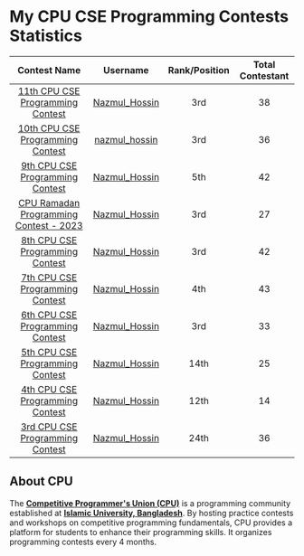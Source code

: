 # My CPU CSE Programming Contests Statistics
| Contest Name | Username | Rank/Position | Total Contestant |
| :------------: | :--------: | :-------------: | :----------------: |
| [11th CPU CSE Programming Contest](https://toph.co/arena?contest=ugz769m#!/standings/p1) | [Nazmul_Hossin](https://toph.co/u/Nazmul_Hossin) | 3rd | 38 |
| [10th CPU CSE Programming Contest](https://codeforces.com/gym/479622/standings) | [nazmul_hossin](https://codeforces.com/profile/nazmul_hossin) | 3rd | 36 |
| [9th CPU CSE Programming Contest](https://toph.co/arena?contest=maadpgu#!/standings/p1) | [Nazmul_Hossin](https://toph.co/u/Nazmul_Hossin) | 5th | 42 |
| [CPU Ramadan Programming Contest - 2023](https://toph.co/arena?contest=adavy6u#!/standings/p1) | [Nazmul_Hossin](https://toph.co/u/Nazmul_Hossin) | 3rd | 27 |
| [8th CPU CSE Programming Contest](https://toph.co/contests/training/ugzgbcq/standings) | [Nazmul_Hossin](https://toph.co/u/Nazmul_Hossin) | 3rd | 42 |
| [7th CPU CSE Programming Contest](https://toph.co/arena?contest=jpu8jhd#!/standings/p1) | [Nazmul_Hossin](https://toph.co/u/Nazmul_Hossin) | 4th | 43 |
| [6th CPU CSE Programming Contest](https://toph.co/arena?contest=e4n4vbu#!/standings/p1) | [Nazmul_Hossin](https://toph.co/u/Nazmul_Hossin) | 3rd | 33 |
| [5th CPU CSE Programming Contest](https://toph.co/arena?contest=5th-cpu-cse#!/standings/p1) | [Nazmul_Hossin](https://toph.co/u/Nazmul_Hossin) | 14th | 25 |
| [4th CPU CSE Programming Contest](https://toph.co/arena?contest=4th-cpu-cse#!/standings/p1) | [Nazmul_Hossin](https://toph.co/u/Nazmul_Hossin) | 12th | 14 |
| [3rd CPU CSE Programming Contest](https://toph.co/arena?contest=iu-cse-selection-contest-icpc-2019#!/standings/p1) | [Nazmul_Hossin](https://toph.co/u/Nazmul_Hossin) | 24th | 36 |

## About CPU
The **[Competitive Programmer's Union (CPU)](https://www.facebook.com/cpu.cse.iu)** is a programming community established at **[Islamic University, Bangladesh](https://www.iu.ac.bd/)**. By hosting practice contests and workshops on competitive programming fundamentals, CPU provides a platform for students to enhance their programming skills. It organizes programming contests every 4 months.
